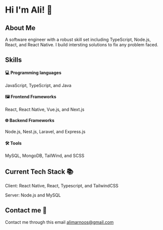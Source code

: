 
# Hi I'm Ali! 👋

## About Me
A software engineer with a robust skill set including TypeScript, Node.js, React, and React Native. I build intersting solutions to fix any problem faced.





## Skills

#### 💻 Programming languages 
JavaScript, TypeScript, and Java

#### 🖼️ Frontend Frameworks
React, React Native, Vue.js, and Next.js 

#### 🌐 Backend Frameworks
Node.js, Nest.js, Laravel, and Express.js

#### 🛠️ Tools
MySQL, MongoDB, TailWind, and SCSS

## Current Tech Stack 📚
Client: React Native, React, Typescript, and TailwindCSS

Server: Node.js and MySQL

## Contact me 📇
Contact me through this email alimarnoos@gmail.com

